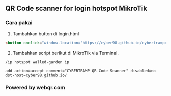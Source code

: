 ## QR Code scanner for login hotspot MikroTik

### Cara pakai

1. Tambahkan button di login.html
```html
<button onclick="window.location='https://cyber98.github.io/cybertrampqr/';">QR Code</button>
```
2. Tambahkan script berikut di MikroTik via Terminal.
```
/ip hotspot walled-garden ip

add action=accept comment="CYBERTRAMP QR Code Scanner" disabled=no dst-host=cyber98.github.io/
```

### Powered by webqr.com
